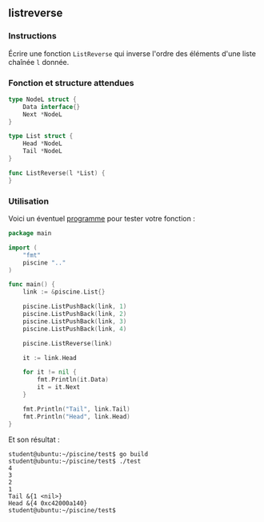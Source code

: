 ## listreverse

### Instructions

Écrire une fonction `ListReverse` qui inverse l'ordre des éléments d'une liste chaînée `l` donnée.

### Fonction et structure attendues

```go
type NodeL struct {
	Data interface{}
	Next *NodeL
}

type List struct {
	Head *NodeL
	Tail *NodeL
}

func ListReverse(l *List) {
}
```

### Utilisation

Voici un éventuel [programme](TODO-LINK) pour tester votre fonction :

```go
package main

import (
	"fmt"
	piscine ".."
)

func main() {
	link := &piscine.List{}

	piscine.ListPushBack(link, 1)
	piscine.ListPushBack(link, 2)
	piscine.ListPushBack(link, 3)
	piscine.ListPushBack(link, 4)

	piscine.ListReverse(link)

	it := link.Head

	for it != nil {
		fmt.Println(it.Data)
		it = it.Next
	}

	fmt.Println("Tail", link.Tail)
	fmt.Println("Head", link.Head)
}
```

Et son résultat :

```console
student@ubuntu:~/piscine/test$ go build
student@ubuntu:~/piscine/test$ ./test
4
3
2
1
Tail &{1 <nil>}
Head &{4 0xc42000a140}
student@ubuntu:~/piscine/test$
```
